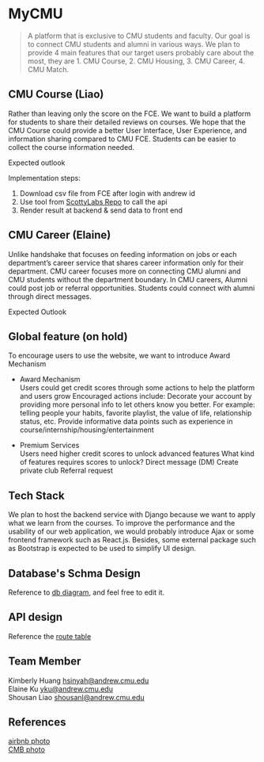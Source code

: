 # MyCMU
> A platform that is exclusive to CMU students and faculty. Our goal is to connect CMU students and alumni in various ways. We plan to provide 4 main features that our target users probably care about the most, they are 1. CMU Course, 2. CMU Housing, 3. CMU Career, 4. CMU Match. 


## CMU Course (Liao)
Rather than leaving only the score on the FCE. We want to build a platform for students to share their detailed reviews on courses. We hope that the CMU Course could provide a better User Interface, User Experience, and information sharing compared to CMU FCE. Students can be easier to collect the course information needed. 

Expected outlook

Implementation steps: 
1. Download csv file from FCE after login with andrew id
2. Use tool from [ScottyLabs Repo](https://github.com/ScottyLabs) to call the api
3. Render result at backend & send data to front end


## CMU Career (Elaine)
Unlike handshake that focuses on feeding information on jobs or each department’s career service that shares career information only for their department. CMU career focuses more on connecting CMU alumni and CMU students without the department boundary. In CMU careers, Alumni could post job or referral opportunities. Students could connect with alumni through direct messages. 

Expected Outlook
              

## Global feature (on hold)
To encourage users to use the website, we want to introduce Award Mechanism

- Award Mechanism  
Users could get credit scores through some actions to help the platform and users grow
Encouraged actions include:
Decorate your account by providing more personal info to let others know you better. For example: telling people your habits, favorite playlist, the value of life, relationship status, etc.
Provide informative data points such as experience in course/internship/housing/entertainment

- Premium Services  
Users need higher credit scores to unlock advanced features
What kind of features requires scores to unlock?
Direct message (DM)
Create private club 
Referral request


## Tech Stack  
We plan to host the backend service with Django because we want to apply what we learn from the courses. To improve the performance and the usability of our web application, we would probably introduce Ajax or some frontend framework such as React.js. Besides, some external package such as Bootstrap is expected to be used to simplify UI design.
 

## Database's Schma Design  
Reference to [db diagram](https://dbdiagram.io/d/62328ced0ac038740c4a8e03), and feel free to edit it.  

## API design
Reference the [route table](./route_table.md)

## Team Member
Kimberly Huang hsinyah@andrew.cmu.edu  
Elaine Ku yku@andrew.cmu.edu  
Shousan Liao shousanl@andrew.cmu.edu   

## References  
[airbnb photo](https://www.airbnb.com/s/homes?refinement_paths%5B%5D=%2Fhomes&date_picker_type=flexible_dates&search_mode=flex_destinations_search&search_type=filter_change&tab_id=home_tab&flexible_trip_lengths%5B%5D=seven_days_starting_long_weekend&location_search=MIN_MAP_BOUNDS&category_tag=Tag%3A5348)  
[CMB photo](https://techcrunch.com/2018/12/11/coffee-meets-bagel-goes-anti-tinder-with-a-redesign-focused-on-profiles-conversations/)



